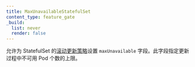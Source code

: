 ```yaml
---
title: MaxUnavailableStatefulSet
content_type: feature_gate
_build:
  list: never
  render: false
---
```


<!--
Enables setting the `maxUnavailable` field for the
[rolling update strategy](/docs/concepts/workloads/controllers/statefulset/#rolling-updates)
of a StatefulSet. The field specifies the maximum number of Pods
that can be unavailable during the update.
-->
允许为 StatefulSet 的[滚动更新策略](/zh-cn/docs/concepts/workloads/controllers/statefulset/#rolling-updates)设置
`maxUnavailable` 字段。此字段指定更新过程中不可用 Pod 个数的上限。
